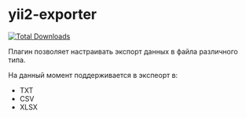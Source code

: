 # yii2-exporter

[![Total Downloads](https://img.shields.io/packagist/dt/sorokinmedia/yii2-exporter.svg)](https://packagist.org/packages/sorokinmedia/yii2-exporter)

Плагин позволяет настраивать экспорт данных в файла различного типа.

На данный момент поддерживается в экспеорт в:

- TXT
- CSV
- XLSX
